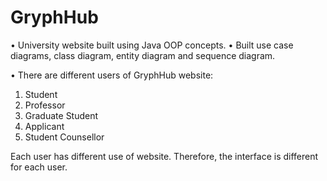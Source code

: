 # GryphHub

•	University website built using Java OOP concepts.
•	Built use case diagrams, class diagram, entity diagram and sequence diagram.

• There are different users of GryphHub website:
1. Student
2. Professor
3. Graduate Student
4. Applicant
5. Student Counsellor

Each user has different use of website. Therefore, the interface is different for each user.
